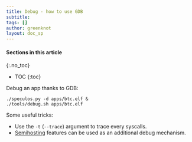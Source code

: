```yaml
---
title: Debug - how to use GDB
subtitle:
tags: []
author: greenknot
layout: doc_sp
---
```


#### Sections in this article
{:.no_toc}
* TOC
{:toc}


Debug an app thanks to GDB:

```
./speculos.py -d apps/btc.elf &
./tools/debug.sh apps/btc.elf
```

Some useful tricks:

- Use the `-t` (`--trace`) argument to trace every syscalls.
- [Semihosting](semihosting.md) features can be used as an additional debug mechanism.
